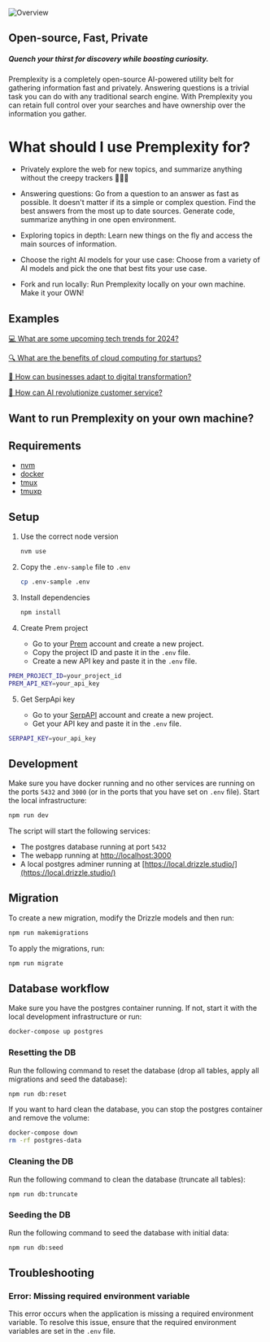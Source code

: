<img
src="https://static.premai.io/premplexity/White.png"
alt="Overview"/>

## Open-source, Fast, Private

##### Quench your thirst for discovery while boosting curiosity.

Premplexity is a completely open-source AI-powered utility belt for gathering information fast and privately. Answering questions is a trivial task you can do with any traditional search engine. With Premplexity you can retain full control over your searches and have ownership over the information you gather.

# What should I use Premplexity for?

- Privately explore the web for new topics, and summarize anything without the creepy trackers 🧟‍♂️👣

- Answering questions: Go from a question to an answer as fast as possible. It doesn't matter if its a simple or complex question. Find the best answers from the most up to date sources. Generate code, summarize anything in one open environment.

- Exploring topics in depth: Learn new things on the fly and access the main sources of information.

- Choose the right AI models for your use case: Choose from a variety of AI models and pick the one that best fits your use case.

- Fork and run locally: Run Premplexity locally on your own machine. Make it your OWN!

## Examples

[💻 What are some upcoming tech trends for 2024?](https://premplexity.premai.io/thread/110)

[🔍 What are the benefits of cloud computing for startups?](https://premplexity.premai.io/thread/111)

[📱 How can businesses adapt to digital transformation?](https://premplexity.premai.io/thread/114)

[🚀 How can AI revolutionize customer service?](https://premplexity.premai.io/thread/115)

## Want to run Premplexity on your own machine?

## Requirements

- [nvm](https://nodejs.org/en/download/package-manager)
- [docker](https://docs.docker.com/get-started/get-docker)
- [tmux](https://github.com/tmux/tmux/wiki/Installing)
- [tmuxp](https://github.com/tmux/tmux/wiki/Installing)

## Setup

1. Use the correct node version

   ```bash
   nvm use
   ```

2. Copy the `.env-sample` file to `.env`

   ```bash
   cp .env-sample .env
   ```

3. Install dependencies

   ```bash
   npm install
   ```

4. Create Prem project

   - Go to your [Prem](https://app.premai.io/projects/) account and create a new project.
   - Copy the project ID and paste it in the `.env` file.
   - Create a new API key and paste it in the `.env` file.

```bash
PREM_PROJECT_ID=your_project_id
PREM_API_KEY=your_api_key
```

5. Get SerpApi key

   - Go to your [SerpAPI](https://serpapi.com/dashboard) account and create a new project.
   - Get your API key and paste it in the `.env` file.

```bash
SERPAPI_KEY=your_api_key
```

## Development

Make sure you have docker running and no other services are running on the ports `5432` and `3000` (or in the ports that you have set on `.env` file). Start the local infrastructure:

```bash
npm run dev
```

The script will start the following services:

- The postgres database running at port `5432`
- The webapp running at [http://localhost:3000](http://localhost:3000)
- A local postgres adminer running at [https://local.drizzle.studio/](https://local.drizzle.studio/)

## Migration

To create a new migration, modify the Drizzle models and then run:

```bash
npm run makemigrations
```

To apply the migrations, run:

```bash
npm run migrate
```

## Database workflow

Make sure you have the postgres container running. If not, start it with the local development infrastructure or run:

```bash
docker-compose up postgres
```

### Resetting the DB

Run the following command to reset the database (drop all tables, apply all migrations and seed the database):

```bash
npm run db:reset
```

If you want to hard clean the database, you can stop the postgres container and remove the volume:

```bash
docker-compose down
rm -rf postgres-data
```

### Cleaning the DB

Run the following command to clean the database (truncate all tables):

```bash
npm run db:truncate
```

### Seeding the DB

Run the following command to seed the database with initial data:

```bash
npm run db:seed
```

## Troubleshooting

### Error: Missing required environment variable

This error occurs when the application is missing a required environment variable. To resolve this issue, ensure that the required environment variables are set in the `.env` file.
